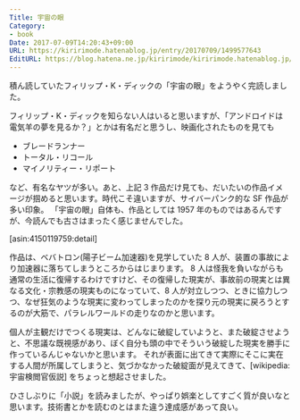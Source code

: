 ```yaml
---
Title: 宇宙の眼
Category:
- book
Date: 2017-07-09T14:20:43+09:00
URL: https://kiririmode.hatenablog.jp/entry/20170709/1499577643
EditURL: https://blog.hatena.ne.jp/kiririmode/kiririmode.hatenablog.jp/atom/entry/8599973812278100518
---
```


積ん読していたフィリップ・K・ディックの「宇宙の眼」をようやく完読しました。

フィリップ・K・ディックを知らない人はいると思いますが、「アンドロイドは電気羊の夢を見るか？」とかは有名だと思うし、映画化されたものを見ても

- ブレードランナー
- トータル・リコール
- マイノリティー・リポート

など、有名なヤツが多い。あと、上記 3 作品だけ見ても、だいたいの作品イメージが掴めると思います。時代こそ違いますが、サイバーパンク的な SF 作品が多い印象。
「宇宙の眼」自体も、作品としては 1957 年のものではあるんですが、今読んでも古さはまったく感じませんでした。

[asin:4150119759:detail]


作品は、ベバトロン(陽子ビーム加速器)を見学していた 8 人が、装置の事故により加速器に落ちてしまうところからはじまります。
8 人は怪我を負いながらも通常の生活に復帰するわけですけど、その復帰した現実が、事故前の現実とは異なる文化・宗教感の現実ものになっていて、8 人が対立しつつ、ときに協力しつつ、なぜ狂気のような現実に変わってしまったのかを探り元の現実に戻ろうとするのが大筋で、パラレルワールドの走りなのかと思います。

個人が主観だけでつくる現実は、どんなに破綻していようと、また破綻させようと、不思議な既視感があり、ぼく自分も頭の中でそういう破綻した現実を勝手に作っているんじゃないかと思います。
それが表面に出てきて実際にそこに実在する人間が所属してしまうと、気づかなかった破綻面が見えてきて、[wikipedia:宇宙検閲官仮説] をちょっと想起させました。


ひさしぶりに「小説」を読みましたが、やっぱり娯楽としてすごく質が良いなと思います。技術書とかを読むのとはまた違う達成感があって良い。
